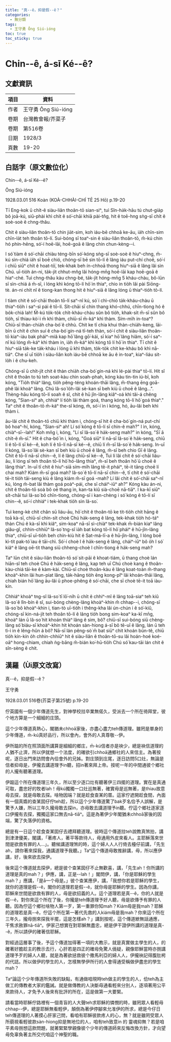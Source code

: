 ```yaml
---
title: "真--ê，抑是假--ê？"
categories:
  - 無分類
tags:
  - 王守勇 Ông Siú-ióng
toc: true
toc_sticky: true
---
```


# Chin--ê, á-sī Ké--ê?

## 文獻資訊

| 項目 | 資料 |
|---|---|
| 作者 | 王守勇 Ông Siú-ióng |
| 卷期 | 台灣教會報/芥菜子 |
| 卷期 | 第516卷 |
| 日期 | 1928/3 |
| 頁數 | 19-20 |

## 白話字（原文數位化）

Chin--ê, á-sī Ké--ê?

Ông Siú-ióng

1928.03.01 516 Koàn (KOÀ-CHHÀI-CHÍ TĒ 25 Hō) p.19-20

Tī Eng-kok ū chi̍t-ê siàu-liân thoân-tō sian-siⁿ, tuì Sîn-ha̍k-hāu tú chut-gia̍p bô joā-kú, siū-phài khì chi̍t ê só͘-chāi khiā pài-tn̂g, hit ê toē-hng sǹg-sī chi̍t ê soè-soè ê chng-thâu.

Chit ê siàu-liân thoân-tō chin jia̍t-sim, koh iáu-bē chhoā ke-āu, ia̍h chīn-sim chīn-la̍t teh thoân tō-lí. Sui-bóng sī toaⁿ-sin ê siàu-liân thoân-tō, m̄-kú chin hó phín-hēng, só͘-í hoē-lāi, hoē-goā ê lâng chin chun-kèng--i.

I só͘ tiàm ê só͘-chāi chiàu téng-bīn só͘-kóng sǹg-sī soè-soè ê hiuⁿ-chng, m̄-kú sìn-chiá ia̍h sī boē chió, chóng-sī bē sìn tō-lí ê lâng iáu put-chí choē, só͘-í i chiū siūⁿ chi̍t ê hoat-tō͘, tek-khak beh ín-chhoā thong hiuⁿ-siā ê lâng lâi sìn Chú. uī-tio̍h án-ni, ta̍k-ji̍t chhut-mn̂g lâi hóng-mn̄g hoē-lāi kap hoē-goā ê hiaⁿ-ché. Tuì chng-thâu kàu chng-bé, ta̍k-ji̍t hóng-mn̄g 5 kháu-chàu, bô-lūn sī sìn-chiá á m̄-sī, i lóng khì kóng tō-lí hō͘ in thiaⁿ, chio in tio̍h lâi pài Siōng-tè. án-ni chi̍t nî ê tiong-kan thong hit ê hiuⁿ-siā ê lâng lóng ū thiaⁿ-tio̍h tō-lí.

I tiàm chit ê só͘-chāi thoân tō-lí saⁿ-nî kú, só͘ í chì-chió ta̍k-kháu-chàu ū thiaⁿ-tio̍h i saⁿ-sì pái ê tō-lí. Si̍t-chāi sī chin thang khó-chhú, chīn-tiong hó ê bo̍k-chiá lah! M̄-kú to̍k-to̍k chi̍t-kháu-chàu sûn bô tio̍h, khak-si̍t m̄-sī sûn bô tio̍h, sī thiau-kò͘-ì m̄ khì thàm, chiū-sī m̄-káⁿ khì thàm. Sím-mi̍h in-toaⁿ? Chiū-sī thàn-chia̍h cha-bó͘ ê chhù. Chit ke tī chia khui thàn-chia̍h-keng, lāi-bīn ū chi̍t ê chin suí ê cha-bó͘ gín-ná tī-teh thàn, só͘-í chit ê siàu-liân thoân-tō kiaⁿ-iáu bak pháiⁿ-miâ kap hō͘ lâng gō͘-kái, sī kiaⁿ hō͘ lâng hiâm, só͘-í saⁿ-nî kú lóng m̄-káⁿ khì thàm in, ia̍h m̄-káⁿ khì kóng tō lí hō͘ in thiaⁿ. Tī chit ê hiuⁿ-siā ta̍k-ke ta̍k-kháu i lóng ū khì thàm, to̍k-to̍k chit ke-kháu bô khì nā-tiāⁿ. Che sī uī tio̍h i siàu-liân koh iáu-bē chhoā ke āu ê in-toaⁿ, kiaⁿ-liáu sit-lo̍h i ê chu-keh.

Chóng-sī ū chi̍t-ji̍t chit ê thàn chia̍h cha-bó͘ gín-ná khì lé-pài thiaⁿ tō-lí. Hit sî chit ê thoân to tú teh soat-kàu chin soah-phah, kóng kàu tin-tin iú-bī, koh kóng, "Tio̍h thiàⁿ lâng, tio̍h pêng-téng khoán-thāi lâng, m̄-thang ēng goā-phê lâi khoàⁿ lâng. Chú Iâ-so͘ lo̍h-lâi sè-kan sī beh kiù ū choē ê lâng...". Thèng-hāu kóng tō-lí soah ê sî, chit ê hū jîn-lâng kiâⁿ-oá khì tâi-á chêng kóng, "Sian-siⁿ ah, chhiáⁿ lí tio̍h lâi thàm goá, thang kóng tō-lí hō͘ goá thiaⁿ." Taⁿ chit ê thoân-tō m̄-káⁿ the-sî kóng, m̄, só͘-í ìn i kóng, hó, āu-lâi beh khì thàm i.

āu-lâi chit ê thoân-tō chiū khì thàm i, chóng-sī hit ê cha-bó͘ gín-ná put-chí bô hoaⁿ-hí, kóng, "Sian-siⁿ ah! Lí só͘ kóng ê tō-lí sī chin-ê mah?" I ìn, kóng, chiàⁿ-sī--lah!" Koh mn̄g i, kóng, "Lí sī Iâ-so͘ ê ha̍k-seng mah?" ìn kóng, "Sī ā chi̍t-ê m̄-sī." Hit ê cha-bó͘ ìn i, kóng, "Goá siūⁿ lí nā-sī Iâ-so͘ ê ha̍k-seng, chiū lí ê tō-lí sī ké--ê, koh lí ê tō-lí nā-sī ké--ê, chiū lí m̄-sī Iâ-so͘ ê ha̍k-seng. In-uī lí kóng, Iâ-so͘ lâi sè-kan sī beh kiù ū choē ê lâng, m̄-sī beh chio Gī ê lâng. Chit ê tō-lí nā-sī chin--ê, lí ê lâng chiū-sī ké--ê, Tuì lí lâi chit ê só͘-chāi liáu-āu, lí lóng sī teh thoân tō-lí hō͘ hó-lâng thiaⁿ, m̄-sī beh thoân hō͘ ū choē ê lâng thiaⁿ. In-uī tī chit ê hiuⁿ-siā sím-mi̍h lâng tē-it pháiⁿ, tē-it tāng choē lí chai mah? Kiám m̄-sī goá mah? Iâ-so͘ ê tō-lí nā-sī chin--ê, tī chit ê só͘-chāi tē-it tio̍h tāi-seng kiù ê lâng kiám m̄-sī goá -mah? Lí lâi chit ê só͘-chāi saⁿ-nî kú, lóng m̄-bat lâi thàm goá poàⁿ-pái, che sī cháiⁿ-iūⁿ ah?" Kóng kàu án-ni, chit ê thoân-tō soà bô oē thang ìn, kan-ta kiû sià-choē nā-tiāⁿ. I ka-kī siūⁿ si̍t-chāi tuì Iâ-so͘ bô chīn-tiong, chóng-sī i kan-chèng i só͘ kóng ê tō-lí sī chin--ê, só͘-í chhiáⁿ i tek-khak tio̍h sìn Iâ-so͘.

Tuì keng-kè chit chân sū liáu-āu, hō͘ chit ê thoân-tō ke tit-tio̍h chi̍t hāng ê toā kà-sī, chiū-sī chin-si̍t choè Chú ha̍k-seng ê lâng, tek-khak tio̍h hó-táⁿ thàn Chú ê kà-sī khì kiâⁿ, sim-koaⁿ nā-sī sì-chiàⁿ tek-khak m̄-bián kiaⁿ lâng giâu-gî, chhin-chhiūⁿ Iâ-so͘ tng-sî ia̍h bat kóng tō-lí hō͘ pháiⁿ ê hū-jîn-lâng thiaⁿ, chiū-sī uī-tio̍h beh chín-kiù hit ê Sat-má-lī-a ê hū-jîn-lâng, I lóng boē kì-tit pak-tó͘ iau ê tāi-chì. Só͘-í choè I ê ha̍k-seng ê lâng, cháiⁿ-iūⁿ bô o̍h I só͘ kiâⁿ ê lâng oē-tit thang siū chheng-choè I chīn-tiong ê ha̍k-seng mah?

Taⁿ lūn chit ê siàu-liân thoân-tō só͘ sit-pāi ê khoat-tiám, ū thang choè lán hiān-sî teh choè Chú ê ha̍k-seng ê lâng, kap teh uī Chú choè kang ê thoân-kàu-chiá tāi-ke ê kàm-kài. Chiū-sī choè thoân-kàu ê lâng koat-toàn m̄-thang khoàⁿ-khin lâi hun-piat lâng, ta̍k-hāng tio̍h ēng kong-pîⁿ lâi khoán-thāi lâng, chiah bián hō͘ lâng āu-lâi ū phoe-phêng ê só͘-chāi, che sī choè tē-it toā iàu-kín.

Chhiáⁿ khoàⁿ tng-sî Iâ-so͘ tī lō͘-ni̍h ū chi̍t ê chhiⁿ-mî ê lâng toā-siaⁿ teh kiû Iâ-so͘ ê lîn-bín ê sî, sui-bóng chèng-lâng khoàⁿ-khin m̄ chhap--i, chóng-sī Iâ-so͘ bô khoàⁿ-khin i, tian-tò uī-tio̍h i thêng-kha lâi ún-chún i ê só͘-kiû, chóng-sī kin-ná-ji̍t teh thoân tō-lí ê lâng tio̍h bong sim-koaⁿ ka-kī mn̄g, khoàⁿ lán ū Iâ-so͘ hit khoán thiàⁿ lâng ê sim, bô? chiū-sī sui-bóng siū chèng-lâng só͘ biáu-sī khoàⁿ-khin hit khoán sàn-hiong á-sī bô tē-uī ê lâng, lán ū teh tì-ì in ê lêng-hûn á bô? Nā-sī lán pêng-sò͘ m̄ bat siūⁿ chit khoán būn-tê, chiū tio̍h kín-kín o̍h chhin-chhiūⁿ hit ê siàu-liân ê thoân-tō-su lâi hoán-hoé koé-oāⁿ hong-chiam, chiah ǹg-bāng m̄-bián ko͘-hū-tio̍h Chú só͘ kau-tāi lán chit ê sîn-sèng ê chit.

## 漢羅（Ùi原文改寫）

真--ê，抑是假--ê？

王守勇

1928.03.01 516卷(芥菜子第25號) p.19-20

佇英國有一個少年傳道先生，對神學校拄卒業無偌久，受派去一个所在徛拜堂，彼个地方算是一个細細的庄頭。

這个少年傳道真熱心，閣猶未chhoā家後，亦盡心盡力teh傳道理。雖罔是單身的少年傳道，m̄-kú真好品行，所以會內，會外的人真尊敬--伊。

伊所踮的所在照頂面所講算是細細的鄉庄，m̄-kú信者亦是袂少，總是袂信道理的人猶不止濟，所以伊就想一个法度，的確欲引chhoā通鄉社的人來信主。為著按呢，逐日出門來訪問會內佮會外的兄姊。對庄頭到庄尾，逐日訪問5口灶，無論是信者抑毋是，伊攏去講道理予in聽，招in著來拜上帝。按呢一年的中間通彼个鄉社的人攏有聽著道理。

伊踮這个所在傳道理三年久，所以至少逐口灶有聽著伊三四擺的道理。實在是真通可取，盡忠好的牧者lah！毋kú獨獨一口灶巡無著，確實毋是巡無著，是thiau故意毋去探，就是毋敢去探。啥物因端？就是趁食查某的厝。這家佇遮開趁食間，內面有一個真媠的查某囡仔佇teh趁，所以這个少年傳道驚了bak歹名佮予人誤解，是驚予人嫌，所以三年久攏毋敢去探in，亦毋敢去講道理予in聽。佇這个鄉社逐家逐口伊攏有去探，獨獨這家口無去nā-tiāⁿ。這是為著伊少年閣猶未chhoā家後的因端，驚了失落伊的資格。

總是有一日這个趁食查某囡仔去禮拜聽道理。彼時這个傳道拄teh說教真煞拍，講到津津優美，閣講，「著疼人，著平等款待人，毋通用外皮來看人。主耶穌落來世間是欲救有罪的人...」。聽候講道理煞的時，這个婦人人人行倚去檯仔前講，「先生ah，請你著來探我，通講道理予我聽。」Taⁿ這个傳道毋敢推辭講，毋，所以應伊講，好，後來欲去探伊。

後來這个傳道就去探伊，總是彼个查某囡仔不止無歡喜，講，「先生ah！你所講的道理是真的mah？」伊應，講，正是--lah！」閣問伊，講，「你是耶穌的學生mah？」應講，「是ā一个毋是。」彼个查某應伊，講，「我想你若是耶穌的學生，就你的道理是假--ê，閣你的道理若是假--ê，就你毋是耶穌的學生。因為你講，耶穌來世間是欲救有罪的人，毋是欲招義的人。這个道理若是真--ê，你的人就是假--ê，對你來這个所在了後，你攏是teh傳道理予好人聽，毋是欲傳予有罪的人聽。因為佇這个鄉社啥物人第一歹，第一重罪你知mah？Kiám毋是我mah？耶穌的道理若是真--ê，佇這个所在第一著代先救的人kiám毋是我mah？你來這个所在三年久，攏毋捌來探我半擺，這是怎樣ah？」講到按呢，這个傳道紲無話通應，干焦求赦罪nā-tiāⁿ。伊家己想實在對耶穌無盡忠，總是伊干證伊所講的道理是真--ê，所以請伊的確著信耶穌。

對經過這層事了後，予這个傳道加得著一項的大教示，就是真實做主學生的人，的確著好膽趁主的教示去行，心肝若是四正的確毋免驚人僥疑，親像耶穌當時亦捌講道理予歹的婦人人聽，就是為著欲拯救彼个撒馬利亞的婦人人，伊攏袂記得腹肚枵的代誌。所以做伊的學生的人，怎樣無學伊所行的人會得通受稱做伊盡忠的學生mah？

Taⁿ論這个少年傳道所失敗的缺點，有通做咱現時teh做主的學生的人，佮teh為主做工的傳教者大家的鑑誡。就是做傳教的人決斷毋通看輕來分別人，逐項著用公平來款待人，才免予人後來有批評的所在，這是做第一大要緊。

請看當時耶穌佇路裡有一個青盲的人大聲teh求耶穌的憐憫的時，雖罔眾人看輕毋chhap--伊，總是耶穌無看輕伊，顛倒為著伊停腳來允准伊的所求，總是今仔日teh傳道理的人著摸心肝家己問，看咱有耶穌彼款疼人的心，無？就是雖罔受眾人所藐視看輕彼款sàn-hiong抑是無地位的人，咱有teh致意in 的 靈魂抑無？若是咱平素毋捌想這款問題，就著緊緊學親像彼个少年的傳道師來反悔改換方針，才向望毋免辜負著主所交代咱這个神聖的職。
